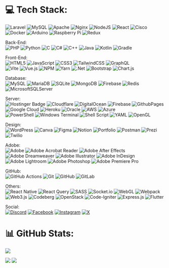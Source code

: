 # 💻 Tech Stack:
![Laravel](https://img.shields.io/badge/laravel-%23FF2D20.svg?style=flat&logo=laravel&logoColor=white) 
![MySQL](https://img.shields.io/badge/mysql-4479A1.svg?style=flat&logo=mysql&logoColor=white)
![Apache](https://img.shields.io/badge/apache-%23D42029.svg?style=flat&logo=apache&logoColor=white) 
![Nginx](https://img.shields.io/badge/nginx-%23009639.svg?style=flat&logo=nginx&logoColor=white) 
![NodeJS](https://img.shields.io/badge/node.js-6DA55F?style=flat&logo=node.js&logoColor=white) 
![React](https://img.shields.io/badge/react-%2320232a.svg?style=flat&logo=react&logoColor=%2361DAFB) 
![Cisco](https://img.shields.io/badge/cisco-%23049fd9.svg?style=flat&logo=cisco&logoColor=black) 
![Docker](https://img.shields.io/badge/docker-%230db7ed.svg?style=flat&logo=docker&logoColor=white) 
![Arduino](https://img.shields.io/badge/-Arduino-00979D?style=flat&logo=Arduino&logoColor=white) 
![Raspberry Pi](https://img.shields.io/badge/-RaspberryPi-C51A4A?style=flat&logo=Raspberry-Pi) 
![Redux](https://img.shields.io/badge/redux-%23593d88.svg?style=flat&logo=redux&logoColor=white)  <br/>

Back-End:  <br/>
![PHP](https://img.shields.io/badge/php-%23777BB4.svg?style=flat&logo=php&logoColor=white) 
![Python](https://img.shields.io/badge/python-3670A0?style=flat&logo=python&logoColor=ffdd54) 
![C](https://img.shields.io/badge/c-%2300599C.svg?style=flat&logo=c&logoColor=white) 
![C#](https://img.shields.io/badge/c%23-%23239120.svg?style=flat&logo=csharp&logoColor=white) 
![C++](https://img.shields.io/badge/c++-%2300599C.svg?style=flat&logo=c%2B%2B&logoColor=white) 
![Java](https://img.shields.io/badge/java-%23ED8B00.svg?style=flat&logo=openjdk&logoColor=white) 
![Kotlin](https://img.shields.io/badge/kotlin-%237F52FF.svg?style=flat&logo=kotlin&logoColor=white) 
![Gradle](https://img.shields.io/badge/Gradle-02303A.svg?style=flat&logo=Gradle&logoColor=white)  <br/>

Front-End:  <br/>
![HTML5](https://img.shields.io/badge/html5-%23E34F26.svg?style=flat&logo=html5&logoColor=white) 
![JavaScript](https://img.shields.io/badge/javascript-%23323330.svg?style=flat&logo=javascript&logoColor=%23F7DF1E) 
![CSS3](https://img.shields.io/badge/css3-%231572B6.svg?style=flat&logo=css3&logoColor=white) 
![TailwindCSS](https://img.shields.io/badge/tailwindcss-%2338B2AC.svg?style=flat&logo=tailwind-css&logoColor=white) 
![GraphQL](https://img.shields.io/badge/-GraphQL-E10098?style=flat&logo=graphql&logoColor=white)  
![Vite](https://img.shields.io/badge/vite-%23646CFF.svg?style=flat&logo=vite&logoColor=white) 
![Vue.js](https://img.shields.io/badge/vue.js-%2335495e.svg?style=flat&logo=vuedotjs&logoColor=%234FC08D) 
![NPM](https://img.shields.io/badge/NPM-%23CB3837.svg?style=flat&logo=npm&logoColor=white)
![Yarn](https://img.shields.io/badge/yarn-%232C8EBB.svg?style=flat&logo=yarn&logoColor=white) 
![.Net](https://img.shields.io/badge/.NET-5C2D91?style=flat&logo=.net&logoColor=white) 
![Bootstrap](https://img.shields.io/badge/bootstrap-%238511FA.svg?style=flat&logo=bootstrap&logoColor=white) 
![Chart.js](https://img.shields.io/badge/chart.js-F5788D.svg?style=flat&logo=chart.js&logoColor=white)  <br/>

Database:  <br/>
![MySQL](https://img.shields.io/badge/mysql-4479A1.svg?style=flat&logo=mysql&logoColor=white)
![MariaDB](https://img.shields.io/badge/MariaDB-003545?style=flat&logo=mariadb&logoColor=white) 
![SQLite](https://img.shields.io/badge/sqlite-%2307405e.svg?style=flat&logo=sqlite&logoColor=white)
![MongoDB](https://img.shields.io/badge/MongoDB-%234ea94b.svg?style=flat&logo=mongodb&logoColor=white) 
![Firebase](https://img.shields.io/badge/firebase-a08021?style=flat&logo=firebase&logoColor=ffcd34) 
![Redis](https://img.shields.io/badge/redis-%23DD0031.svg?style=flat&logo=redis&logoColor=white) 
![MicrosoftSQLServer](https://img.shields.io/badge/Microsoft%20SQL%20Server-CC2927?style=flat&logo=microsoft%20sql%20server&logoColor=white)  <br/>

Server:  <br/>
![Hostinger Badge](https://img.shields.io/badge/Hostinger-673DE6?logo=hostinger&logoColor=fff&style=flat)
![Cloudflare](https://img.shields.io/badge/Cloudflare-F38020?style=flat&logo=Cloudflare&logoColor=white) 
![DigitalOcean](https://img.shields.io/badge/DigitalOcean-%230167ff.svg?style=flat&logo=digitalOcean&logoColor=white) 
![Firebase](https://img.shields.io/badge/firebase-%23039BE5.svg?style=flat&logo=firebase) 
![GithubPages](https://img.shields.io/badge/github%20pages-121013?style=flat&logo=github&logoColor=white) 
![Google Cloud](https://img.shields.io/badge/GoogleCloud-%234285F4.svg?style=flat&logo=google-cloud&logoColor=white) 
![Heroku](https://img.shields.io/badge/heroku-%23430098.svg?style=flat&logo=heroku&logoColor=white) 
![Oracle](https://img.shields.io/badge/Oracle-F80000?style=flat&logo=oracle&logoColor=white) 
![AWS](https://img.shields.io/badge/AWS-%23FF9900.svg?style=flat&logo=amazon-aws&logoColor=white) 
![Azure](https://img.shields.io/badge/azure-%230072C6.svg?style=flat&logo=microsoftazure&logoColor=white)  <br/>
![PowerShell](https://img.shields.io/badge/PowerShell-%235391FE.svg?style=flat&logo=powershell&logoColor=white) 
![Windows Terminal](https://img.shields.io/badge/Windows%20Terminal-%234D4D4D.svg?style=flat&logo=windows-terminal&logoColor=white) 
![Shell Script](https://img.shields.io/badge/shell_script-%23121011.svg?style=flat&logo=gnu-bash&logoColor=white) 
![YAML](https://img.shields.io/badge/yaml-%23ffffff.svg?style=flat&logo=yaml&logoColor=151515)
![OpenGL](https://img.shields.io/badge/OpenGL-%23FFFFFF.svg?style=flat&logo=opengl)  <br/>

Design:  <br/>
![WordPress](https://img.shields.io/badge/WordPress-%23117AC9.svg?style=flat&logo=WordPress&logoColor=white) 
![Canva](https://img.shields.io/badge/Canva-%2300C4CC.svg?style=flat&logo=Canva&logoColor=white) 
![Figma](https://img.shields.io/badge/figma-%23F24E1E.svg?style=flat&logo=figma&logoColor=white)
![Notion](https://img.shields.io/badge/Notion-%23000000.svg?style=flat&logo=notion&logoColor=white) 
![Portfolio](https://img.shields.io/badge/Portfolio-%23000000.svg?style=flat&logo=firefox&logoColor=#FF7139) 
![Postman](https://img.shields.io/badge/Postman-FF6C37?style=flat&logo=postman&logoColor=white) 
![Prezi](https://img.shields.io/badge/Prezi-%23000000.svg?style=flat&logo=Prezi&logoColor=white) 
![Twilio](https://img.shields.io/badge/Twilio-F22F46?style=flat&logo=Twilio&logoColor=white)  <br/>

Adobe:  <br/>
![Adobe](https://img.shields.io/badge/adobe-%23FF0000.svg?style=flat&logo=adobe&logoColor=white) 
![Adobe Acrobat Reader](https://img.shields.io/badge/Adobe%20Acrobat%20Reader-EC1C24.svg?style=flat&logo=Adobe%20Acrobat%20Reader&logoColor=white) 
![Adobe After Effects](https://img.shields.io/badge/Adobe%20After%20Effects-9999FF.svg?style=flat&logo=Adobe%20After%20Effects&logoColor=white) 
![Adobe Dreamweaver](https://img.shields.io/badge/Adobe%20Dreamweaver-FF61F6.svg?style=flat&logo=Adobe%20Dreamweaver&logoColor=white) 
![Adobe Illustrator](https://img.shields.io/badge/adobe%20illustrator-%23FF9A00.svg?style=flat&logo=adobe%20illustrator&logoColor=white) 
![Adobe InDesign](https://img.shields.io/badge/Adobe%20InDesign-49021F?style=flat&logo=adobeindesign&logoColor=FF3366) 
![Adobe Lightroom](https://img.shields.io/badge/Adobe%20Lightroom-31A8FF.svg?style=flat&logo=Adobe%20Lightroom&logoColor=white) 
![Adobe Photoshop](https://img.shields.io/badge/adobe%20photoshop-%2331A8FF.svg?style=flat&logo=adobe%20photoshop&logoColor=white) 
![Adobe Premiere Pro](https://img.shields.io/badge/Adobe%20Premiere%20Pro-9999FF.svg?style=flat&logo=Adobe%20Premiere%20Pro&logoColor=white)  <br/>

GitHub:  <br/>
![GitHub Actions](https://img.shields.io/badge/github%20actions-%232671E5.svg?style=flat&logo=githubactions&logoColor=white) 
![Git](https://img.shields.io/badge/git-%23F05033.svg?style=flat&logo=git&logoColor=white) 
![GitHub](https://img.shields.io/badge/github-%23121011.svg?style=flat&logo=github&logoColor=white) 
![GitLab](https://img.shields.io/badge/gitlab-%23181717.svg?style=flat&logo=gitlab&logoColor=white)  <br/>

Others:  <br/>
![React Native](https://img.shields.io/badge/react_native-%2320232a.svg?style=flat&logo=react&logoColor=%2361DAFB) 
![React Query](https://img.shields.io/badge/-React%20Query-FF4154?style=flat&logo=react%20query&logoColor=white) 
![SASS](https://img.shields.io/badge/SASS-hotpink.svg?style=flat&logo=SASS&logoColor=white) 
![Socket.io](https://img.shields.io/badge/Socket.io-black?style=flat&logo=socket.io&badgeColor=010101) 
![WebGL](https://img.shields.io/badge/WebGL-990000?logo=webgl&logoColor=white&style=flat) 
![Webpack](https://img.shields.io/badge/webpack-%238DD6F9.svg?style=flat&logo=webpack&logoColor=black) 
![Web3.js](https://img.shields.io/badge/web3.js-F16822?style=flat&logo=web3.js&logoColor=white) 
![Codeberg](https://img.shields.io/badge/Codeberg-2185D0?style=flat&logo=Codeberg&logoColor=white) 
![OpenStack](https://img.shields.io/badge/Openstack-%23f01742.svg?style=flat&logo=openstack&logoColor=white) 
![Code-Igniter](https://img.shields.io/badge/CodeIgniter-%23EF4223.svg?style=flat&logo=codeIgniter&logoColor=white) 
![Express.js](https://img.shields.io/badge/express.js-%23404d59.svg?style=flat&logo=express&logoColor=%2361DAFB) 
![Flutter](https://img.shields.io/badge/Flutter-%2302569B.svg?style=flat&logo=Flutter&logoColor=white)  <br/>

Social:  <br/>
[![Discord](https://img.shields.io/badge/Discord-%237289DA.svg?logo=discord&logoColor=white)](https://discord.gg/dyimz) 
[![Facebook](https://img.shields.io/badge/Facebook-%231877F2.svg?logo=Facebook&logoColor=white)](https://facebook.com/dyimz1324) 
[![Instagram](https://img.shields.io/badge/Instagram-%23E4405F.svg?logo=Instagram&logoColor=white)](https://instagram.com/dyimzkrizhan) 
[![X](https://img.shields.io/badge/X-black.svg?logo=X&logoColor=white)](https://x.com/dyimz1324) 

# 📊 GitHub Stats:
![](https://github-profile-trophy.vercel.app/?username=dyimz&theme=radical&no-frame=false&no-bg=true&margin-w=4&rank=SSS,SS,S)

![](https://github-readme-streak-stats.herokuapp.com/?user=dyimz&theme=react&hide_border=true)
![](https://github-readme-stats.vercel.app/api/top-langs/?username=dyimz&theme=react&hide_border=true&include_all_commits=true&count_private=true&layout=compact)


<!-- ## 🌐 Socials: -->
<!-- # 📊 GitHub Stats: -->
<!-- ![](https://github-readme-stats.vercel.app/api?username=dyimz&theme=react&hide_border=true&include_all_commits=true&count_private=true)<br/> -->
<!-- ## 🏆 GitHub Trophies -->
<!-- ![](https://github-profile-trophy.vercel.app/?username=dyimz&theme=radical&no-frame=true&no-bg=true&margin-w=4) -->

<!--  -->
